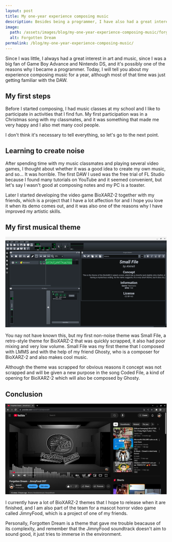 ```yaml
---
layout: post
title: My one-year experience composing music
description: Besides being a programmer, I have also had a great interest in art and music, which is why I want to share my experience in the latter with you.
image:
  path: /assets/images/blog/my-one-year-experience-composing-music/forgotten-dream.png
  alt: Forgotten Dream
permalink: /blog/my-one-year-experience-composing-music/
---
```


Since I was little, I always had a great interest in art and music, since I was
a big fan of Game Boy Advance and Nintendo DS, and it's possibly one of the
reasons why I became a programmer. Today, I will tell you about my experience
composing music for a year, although most of that time was just getting
familiar with the DAW.

## My first steps

Before I started composing, I had music classes at my school and I like to
participate in activities that I find fun. My first participation was in a
Christmas song with my classmates, and it was something that made me very happy
and I also met many cool people.

I don't think it's necessary to tell everything, so let's go to the next point.

## Learning to create noise

After spending time with my music classmates and playing several video games, I
thought about whether it was a good idea to create my own music, and so... It
was horrible. The first DAW I used was the free trial of FL Studio because I
found many tutorials on YouTube and it seemed convenient, but let's say I
wasn't good at composing notes and my PC is a toaster.

Later I started developing the video game BioXARZ-2 together with my friends,
which is a project that I have a lot affection for and I hope you love it when
its demo comes out, and it was also one of the reasons why I have improved my
artistic skills.

## My first musical theme

![Small File](/assets/images/blog/my-one-year-experience-composing-music/small-file.png)

You nay not have known this, but my first non-noise theme was Small File, a
retro-style theme for BioXARZ-2 that was quickly scrapped, it also had poor
mixing and very low volume. Small File was my first theme that I composed with
LMMS and with the help of my friend Ghosty, who is a composer for BioXARZ-2 and
also makes cool music.

Although the theme was scrapped for obvious reasons it concept was not scrapped
and will be given a new purpose in the song Coded File, a kind of opening for
BioXARZ-2 which will also be composed by Ghosty.

## Conclusion

![Forgotten Dream Visualizer](/assets/images/blog/my-one-year-experience-composing-music/forgotten-dream-visualizer.png)

I currently have a lot of BioXARZ-2 themes that I hope to release when it are
finished, and I am also part of the team for a mascot horror video game called
JimnyFood, which is a project of one of my friends.

Personally, Forgotten Dream is a theme that gave me trouble beacause of its
complexity, and remember that the JimnyFood soundtrack doesn't aim to sound
good, it just tries to immerse in the environment.
